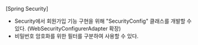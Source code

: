 [Spring Security]
- Security에서 회원가입 기능 구현을 위해 "SecurityConfig" 클래스를 개발할 수 있다. (WebSecurityConfigurerAdapter 확장)
- 비밀번호 암호화를 위한 필터를 구분하여 사용할 수 있다.
